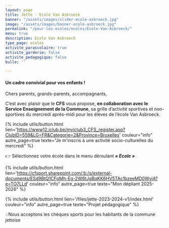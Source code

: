```yaml
---
layout: page
title: Jette - Ecole Van Asbroeck
banner: "/assets/images/slider-ecole-asbroeck.jpg"
image: "/assets/images/banner-ecole-asbroeck.jpg"
permalink: "/pour-les-ecoles/ecoles/Ecole-Van-Asbroeck/"
menu: true
description: Ecole Van Asbroeck
type_page: ecoles
activite_parascolaire: true
activite_garderie: false
activite_pedagogique: false
bulle: ''

---
```

#### **Un cadre convivial pour vos enfants !**

Chers parents, grands-parents, accompagnants,

C’est avec plaisir que le **CFS** vous propose, **en collaboration avec le Service Enseignement de la Commune**, sa grille d’activité sportives et non-sportives du mercredi après-midi pour les élèves de l’école Van Asbroeck.

{% include utils/button.html  
lien='https://www12.iclub.be/myiclub3_CFS_register.asp?ClubID=559&LG=FR&Categorie=2&Province=Bruxelles' couleur="info" autre_page=true texte="Je m'inscris à une activité socio-culturelles du mercredi" %}

👉 Sélectionnez votre école dans le menu déroulant **_« Ecole »_**

{% include utils/button.html lien='https://cfsport.sharepoint.com/:b:/s/external-documents/ESd9BtQ1CFpMh-Eg-2W6tJgBqKK6HV5TAc1bzeeMD0WyiA?e=TO7LLd' couleur="info" autre_page=true texte="Mon dépliant 2025-2026" %}

{% include utils/button.html lien='/files/jette-2023-2024-v1/index.html' couleur="info" autre_page=true texte="Projet pédagogique" %}

💡Nous acceptons les chèques sports pour les habitants de la commune jettoise
